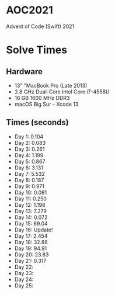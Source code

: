 # AOC2021
Advent of Code (Swift) 2021

# Solve Times
## Hardware
* 13" "MacBook Pro (Late 2013)
* 2.8 GHz Dual-Core Intel Core i7-4558U
* 16 GB 1600 MHz DDR3
* macOS Big Sur - Xcode 13

## Times (seconds)
* Day 1:  0.104
* Day 2:  0.083
* Day 3:  0.261 
* Day 4:  1.199
* Day 5:  0.867
* Day 6:  3.131
* Day 7:  5.532
* Day 8:  0.187
* Day 9:  0.971
* Day 10: 0.081
* Day 11: 0.250
* Day 12: 1.198
* Day 13: 7.279
* Day 14: 0.072
* Day 15: 69.04
* Day 16:         Update!
* Day 17: 2.454
* Day 18: 32.88
* Day 19: 94.91
* Day 20: 23.83
* Day 21: 0.317
* Day 22:
* Day 23:
* Day 24:
* Day 25:
